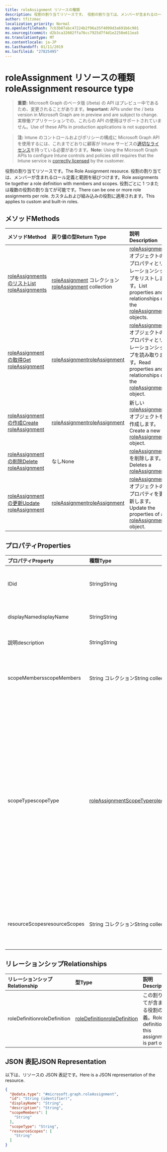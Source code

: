 ```yaml
---
title: roleAssignment リソースの種類
description: 役割の割り当てリソースです。 役割の割り当ては、メンバーが含まれるロール定義と範囲を結びつけます。 役割ごとに 1 つまたは複数の役割の割り当てが可能です。 カスタムおよび組み込みの役割に適用されます。
author: tfitzmac
localization_priority: Normal
ms.openlocfilehash: 7cb3b07abc47224b2f96a35f4099d3a691b6c901
ms.sourcegitcommit: d2b3ca32602ffa76cc7925d7f4d1e2258e611ea5
ms.translationtype: MT
ms.contentlocale: ja-JP
ms.lasthandoff: 01/11/2019
ms.locfileid: "27825495"
---
```

# <a name="roleassignment-resource-type"></a><span data-ttu-id="d0af3-106">roleAssignment リソースの種類</span><span class="sxs-lookup"><span data-stu-id="d0af3-106">roleAssignment resource type</span></span>

> <span data-ttu-id="d0af3-107">**重要:** Microsoft Graph のベータ版 (/beta) の API はプレビュー中であるため、変更されることがあります。</span><span class="sxs-lookup"><span data-stu-id="d0af3-107">**Important:** APIs under the / beta version in Microsoft Graph are in preview and are subject to change.</span></span> <span data-ttu-id="d0af3-108">実稼働アプリケーションでの、これらの API の使用はサポートされていません。</span><span class="sxs-lookup"><span data-stu-id="d0af3-108">Use of these APIs in production applications is not supported.</span></span>

> <span data-ttu-id="d0af3-109">**注:** Intune のコントロールおよびポリシーの構成に Microsoft Graph API を使用するには、これまでどおりに顧客が Intune サービスの[適切なライセンス](https://go.microsoft.com/fwlink/?linkid=839381)を持っている必要があります。</span><span class="sxs-lookup"><span data-stu-id="d0af3-109">**Note:** Using the Microsoft Graph APIs to configure Intune controls and policies still requires that the Intune service is [correctly licensed](https://go.microsoft.com/fwlink/?linkid=839381) by the customer.</span></span>

<span data-ttu-id="d0af3-110">役割の割り当てリソースです。</span><span class="sxs-lookup"><span data-stu-id="d0af3-110">The Role Assignment resource.</span></span> <span data-ttu-id="d0af3-111">役割の割り当ては、メンバーが含まれるロール定義と範囲を結びつけます。</span><span class="sxs-lookup"><span data-stu-id="d0af3-111">Role assignments tie together a role definition with members and scopes.</span></span> <span data-ttu-id="d0af3-112">役割ごとに 1 つまたは複数の役割の割り当てが可能です。</span><span class="sxs-lookup"><span data-stu-id="d0af3-112">There can be one or more role assignments per role.</span></span> <span data-ttu-id="d0af3-113">カスタムおよび組み込みの役割に適用されます。</span><span class="sxs-lookup"><span data-stu-id="d0af3-113">This applies to custom and built-in roles.</span></span>
## <a name="methods"></a><span data-ttu-id="d0af3-114">メソッド</span><span class="sxs-lookup"><span data-stu-id="d0af3-114">Methods</span></span>
|<span data-ttu-id="d0af3-115">メソッド</span><span class="sxs-lookup"><span data-stu-id="d0af3-115">Method</span></span>|<span data-ttu-id="d0af3-116">戻り値の型</span><span class="sxs-lookup"><span data-stu-id="d0af3-116">Return Type</span></span>|<span data-ttu-id="d0af3-117">説明</span><span class="sxs-lookup"><span data-stu-id="d0af3-117">Description</span></span>|
|:---|:---|:---|
|[<span data-ttu-id="d0af3-118">roleAssignments のリスト</span><span class="sxs-lookup"><span data-stu-id="d0af3-118">List roleAssignments</span></span>](../api/intune-rbac-roleassignment-list.md)|<span data-ttu-id="d0af3-119">[roleAssignment](../resources/intune-rbac-roleassignment.md) コレクション</span><span class="sxs-lookup"><span data-stu-id="d0af3-119">[roleAssignment](../resources/intune-rbac-roleassignment.md) collection</span></span>|<span data-ttu-id="d0af3-120">[roleAssignment](../resources/intune-rbac-roleassignment.md) オブジェクトのプロパティとリレーションシップをリストします。</span><span class="sxs-lookup"><span data-stu-id="d0af3-120">List properties and relationships of the [roleAssignment](../resources/intune-rbac-roleassignment.md) objects.</span></span>|
|[<span data-ttu-id="d0af3-121">roleAssignment の取得</span><span class="sxs-lookup"><span data-stu-id="d0af3-121">Get roleAssignment</span></span>](../api/intune-rbac-roleassignment-get.md)|[<span data-ttu-id="d0af3-122">roleAssignment</span><span class="sxs-lookup"><span data-stu-id="d0af3-122">roleAssignment</span></span>](../resources/intune-rbac-roleassignment.md)|<span data-ttu-id="d0af3-123">[roleAssignment](../resources/intune-rbac-roleassignment.md) オブジェクトのプロパティとリレーションシップを読み取ります。</span><span class="sxs-lookup"><span data-stu-id="d0af3-123">Read properties and relationships of the [roleAssignment](../resources/intune-rbac-roleassignment.md) object.</span></span>|
|[<span data-ttu-id="d0af3-124">roleAssignment の作成</span><span class="sxs-lookup"><span data-stu-id="d0af3-124">Create roleAssignment</span></span>](../api/intune-rbac-roleassignment-create.md)|[<span data-ttu-id="d0af3-125">roleAssignment</span><span class="sxs-lookup"><span data-stu-id="d0af3-125">roleAssignment</span></span>](../resources/intune-rbac-roleassignment.md)|<span data-ttu-id="d0af3-126">新しい [roleAssignment](../resources/intune-rbac-roleassignment.md) オブジェクトを作成します。</span><span class="sxs-lookup"><span data-stu-id="d0af3-126">Create a new [roleAssignment](../resources/intune-rbac-roleassignment.md) object.</span></span>|
|[<span data-ttu-id="d0af3-127">roleAssignment の削除</span><span class="sxs-lookup"><span data-stu-id="d0af3-127">Delete roleAssignment</span></span>](../api/intune-rbac-roleassignment-delete.md)|<span data-ttu-id="d0af3-128">なし</span><span class="sxs-lookup"><span data-stu-id="d0af3-128">None</span></span>|<span data-ttu-id="d0af3-129">[roleAssignment](../resources/intune-rbac-roleassignment.md) を削除します。</span><span class="sxs-lookup"><span data-stu-id="d0af3-129">Deletes a [roleAssignment](../resources/intune-rbac-roleassignment.md).</span></span>|
|[<span data-ttu-id="d0af3-130">roleAssignment の更新</span><span class="sxs-lookup"><span data-stu-id="d0af3-130">Update roleAssignment</span></span>](../api/intune-rbac-roleassignment-update.md)|[<span data-ttu-id="d0af3-131">roleAssignment</span><span class="sxs-lookup"><span data-stu-id="d0af3-131">roleAssignment</span></span>](../resources/intune-rbac-roleassignment.md)|<span data-ttu-id="d0af3-132">[roleAssignment](../resources/intune-rbac-roleassignment.md) オブジェクトのプロパティを更新します。</span><span class="sxs-lookup"><span data-stu-id="d0af3-132">Update the properties of a [roleAssignment](../resources/intune-rbac-roleassignment.md) object.</span></span>|

## <a name="properties"></a><span data-ttu-id="d0af3-133">プロパティ</span><span class="sxs-lookup"><span data-stu-id="d0af3-133">Properties</span></span>
|<span data-ttu-id="d0af3-134">プロパティ</span><span class="sxs-lookup"><span data-stu-id="d0af3-134">Property</span></span>|<span data-ttu-id="d0af3-135">種類</span><span class="sxs-lookup"><span data-stu-id="d0af3-135">Type</span></span>|<span data-ttu-id="d0af3-136">説明</span><span class="sxs-lookup"><span data-stu-id="d0af3-136">Description</span></span>|
|:---|:---|:---|
|<span data-ttu-id="d0af3-137">ID</span><span class="sxs-lookup"><span data-stu-id="d0af3-137">id</span></span>|<span data-ttu-id="d0af3-138">String</span><span class="sxs-lookup"><span data-stu-id="d0af3-138">String</span></span>|<span data-ttu-id="d0af3-139">エンティティのキー。</span><span class="sxs-lookup"><span data-stu-id="d0af3-139">Key of the entity.</span></span> <span data-ttu-id="d0af3-140">これは読み取り専用で、自動生成されます。</span><span class="sxs-lookup"><span data-stu-id="d0af3-140">This is read-only and automatically generated.</span></span>|
|<span data-ttu-id="d0af3-141">displayName</span><span class="sxs-lookup"><span data-stu-id="d0af3-141">displayName</span></span>|<span data-ttu-id="d0af3-142">String</span><span class="sxs-lookup"><span data-stu-id="d0af3-142">String</span></span>|<span data-ttu-id="d0af3-143">ロール割り当ての表示名またはフレンドリ名。</span><span class="sxs-lookup"><span data-stu-id="d0af3-143">The display or friendly name of the role Assignment.</span></span>|
|<span data-ttu-id="d0af3-144">説明</span><span class="sxs-lookup"><span data-stu-id="d0af3-144">description</span></span>|<span data-ttu-id="d0af3-145">String</span><span class="sxs-lookup"><span data-stu-id="d0af3-145">String</span></span>|<span data-ttu-id="d0af3-146">ロール割り当ての説明。</span><span class="sxs-lookup"><span data-stu-id="d0af3-146">Description of the Role Assignment.</span></span>|
|<span data-ttu-id="d0af3-147">scopeMembers</span><span class="sxs-lookup"><span data-stu-id="d0af3-147">scopeMembers</span></span>|<span data-ttu-id="d0af3-148">String コレクション</span><span class="sxs-lookup"><span data-stu-id="d0af3-148">String collection</span></span>|<span data-ttu-id="d0af3-149">役割のスコープ メンバーのセキュリティ グループの ID リスト。</span><span class="sxs-lookup"><span data-stu-id="d0af3-149">List of ids of role scope member security groups.</span></span>  <span data-ttu-id="d0af3-150">Azure Active Directory の ID。</span><span class="sxs-lookup"><span data-stu-id="d0af3-150">These are IDs from Azure Active Directory.</span></span>|
|<span data-ttu-id="d0af3-151">scopeType</span><span class="sxs-lookup"><span data-stu-id="d0af3-151">scopeType</span></span>|[<span data-ttu-id="d0af3-152">roleAssignmentScopeType</span><span class="sxs-lookup"><span data-stu-id="d0af3-152">roleAssignmentScopeType</span></span>](../resources/intune-rbac-roleassignmentscopetype.md)|<span data-ttu-id="d0af3-153">役割の割り当てのスコープの種類を指定します。</span><span class="sxs-lookup"><span data-stu-id="d0af3-153">Specifies the type of scope for a Role Assignment.</span></span> <span data-ttu-id="d0af3-154">'ResourceScope' の既定の種類は、ResourceScopes の割り当てを使用できます。</span><span class="sxs-lookup"><span data-stu-id="d0af3-154">Default type 'ResourceScope' allows assignment of ResourceScopes.</span></span> <span data-ttu-id="d0af3-155">'している'、'AllLicensedUsers'、および 'AllDevicesAndLicensedUsers' の ResourceScopes プロパティは空欄のままです。</span><span class="sxs-lookup"><span data-stu-id="d0af3-155">For 'AllDevices', 'AllLicensedUsers', and 'AllDevicesAndLicensedUsers', the ResourceScopes property should be left empty.</span></span> <span data-ttu-id="d0af3-156">可能な値は、`resourceScope`、`allDevices`、`allLicensedUsers`、`allDevicesAndLicensedUsers` です。</span><span class="sxs-lookup"><span data-stu-id="d0af3-156">Possible values are: `resourceScope`, `allDevices`, `allLicensedUsers`, `allDevicesAndLicensedUsers`.</span></span>|
|<span data-ttu-id="d0af3-157">resourceScopes</span><span class="sxs-lookup"><span data-stu-id="d0af3-157">resourceScopes</span></span>|<span data-ttu-id="d0af3-158">String コレクション</span><span class="sxs-lookup"><span data-stu-id="d0af3-158">String collection</span></span>|<span data-ttu-id="d0af3-159">役割のスコープ メンバーのセキュリティ グループの ID リスト。</span><span class="sxs-lookup"><span data-stu-id="d0af3-159">List of ids of role scope member security groups.</span></span>  <span data-ttu-id="d0af3-160">Azure Active Directory の ID です。</span><span class="sxs-lookup"><span data-stu-id="d0af3-160">These are IDs from Azure Active Directory.</span></span>|

## <a name="relationships"></a><span data-ttu-id="d0af3-161">リレーションシップ</span><span class="sxs-lookup"><span data-stu-id="d0af3-161">Relationships</span></span>
|<span data-ttu-id="d0af3-162">リレーションシップ</span><span class="sxs-lookup"><span data-stu-id="d0af3-162">Relationship</span></span>|<span data-ttu-id="d0af3-163">型</span><span class="sxs-lookup"><span data-stu-id="d0af3-163">Type</span></span>|<span data-ttu-id="d0af3-164">説明</span><span class="sxs-lookup"><span data-stu-id="d0af3-164">Description</span></span>|
|:---|:---|:---|
|<span data-ttu-id="d0af3-165">roleDefinition</span><span class="sxs-lookup"><span data-stu-id="d0af3-165">roleDefinition</span></span>|[<span data-ttu-id="d0af3-166">roleDefinition</span><span class="sxs-lookup"><span data-stu-id="d0af3-166">roleDefinition</span></span>](../resources/intune-rbac-roledefinition.md)|<span data-ttu-id="d0af3-167">この割り当てが含まれる役割の定義。</span><span class="sxs-lookup"><span data-stu-id="d0af3-167">Role definition this assignment is part of.</span></span>|

## <a name="json-representation"></a><span data-ttu-id="d0af3-168">JSON 表記</span><span class="sxs-lookup"><span data-stu-id="d0af3-168">JSON Representation</span></span>
<span data-ttu-id="d0af3-169">以下は、リソースの JSON 表記です。</span><span class="sxs-lookup"><span data-stu-id="d0af3-169">Here is a JSON representation of the resource.</span></span>
<!-- {
  "blockType": "resource",
  "keyProperty": "id",
  "@odata.type": "microsoft.graph.roleAssignment"
}
-->
``` json
{
  "@odata.type": "#microsoft.graph.roleAssignment",
  "id": "String (identifier)",
  "displayName": "String",
  "description": "String",
  "scopeMembers": [
    "String"
  ],
  "scopeType": "String",
  "resourceScopes": [
    "String"
  ]
}
```





